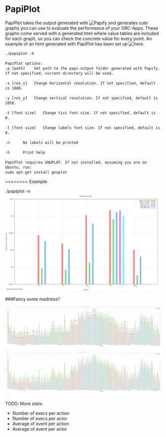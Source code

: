 PapiPlot
========

PapiPlot takes the output generated with ![Papify](https://github.com/alejoar/papify) and generates cute graphs you can use to evaluate the performance of your ORC-Apps. These graphs come served with a generated html where value tables are included for each graph, so you can check the concrete value for every point. An example of an html generated with PapiPlot has been set up ![here](http://alejoar.github.io/papiplot/).

``` 
./papiplot -h

PapiPlot options:
-p [path]	 Set path to the papi-output folder generated with Papify. If not specified, current directory will be used.

-x [res_x]	 Change horizontal resolution. If not specified, default is 1680.

-y [res_y]	 Change vertical resolution. If not specified, default is 1050.

-t [font size]	 Change tics font size. If not specified, default is 8.

-l [font size]	 Change labels font size. If not specified, default is 8.

-n 	 	No labels will be printed

-h 	 	Print help

PapiPlot requires GNUPLOT. If not installed, assuming you are on Ubuntu, run:
sudo apt-get install gnuplot

```

========
Example:

./papiplot -n
![Alt text](papiplot/readme/papiplot_overall_.png?raw=true "Optional Title")


###Fancy some madness?

![MADNESS!](papiplot/readme/madness.png?raw=true "MADNESS!")
![MADNESS!](papiplot/readme/madness_not_labeled.png?raw=true "MADNESS!")


TODO:
More stats:
- Number of execs per action
- Number of execs per actor
- Average of event per action
- Average of event per actor


